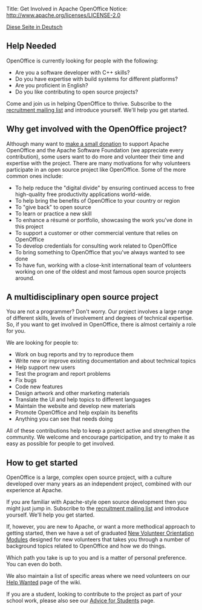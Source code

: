 Title:     Get Involved in Apache OpenOffice
Notice: http://www.apache.org/licenses/LICENSE-2.0

[Diese Seite in Deutsch](/get-involved-de.html)

## Help Needed

OpenOffice is currently looking for people with the following:

- Are you a software developer with C++ skills?
- Do you have expertise with build systems for different platforms?
- Are you proficient in English?
- Do you like contributing to open source projects?

Come and join us in helping OpenOffice to thrive. Subscribe to the
[recruitment mailing list](/mailing-lists.html#recruitment-mailing-list-public)
and introduce yourself. We'll help you get started.


## Why get involved with the OpenOffice project?

Although many want to [make a small donation](https://www.openoffice.org/donations.html)
to support Apache OpenOffice and the Apache Software Foundation (we appreciate every
contribution), some users want to do more and volunteer their time and expertise with
the project. There are many motivations for why volunteers participate in an open source
project like OpenOffice. Some of the more common ones include:

- To help reduce the "digital divide" by ensuring continued access to free
  high-quality free productivity applications world-wide.
- To help bring the benefits of OpenOffice to your country or region
- To "give back" to open source
- To learn or practice a new skill
- To enhance a résumé or portfolio, showcasing the work you've done in this project
- To support a customer or other commercial venture that relies on OpenOffice
- To develop credentials for consulting work related to OpenOffice
- To bring something to OpenOffice that you've always wanted to see done
- To have fun, working with a close-knit international team of volunteers working on
  one of the oldest and most famous open source projects around.


## A multidisciplinary open source project

You are not a programmer? Don't worry. Our project involves a large range of different
skills, levels of involvement and degrees of technical expertise. So, if you want to get
involved in OpenOffice, there is almost certainly a role for you.

We are looking for people to:

- Work on bug reports and try to reproduce them
- Write new or improve existing documentation and about technical topics 
- Help support new users
- Test the program and report problems
- Fix bugs
- Code new features
- Design artwork and other marketing materials
- Translate the UI and help topics to different languages
- Maintain the website and develop new materials
- Promote OpenOffice and help explain its benefits
- Anything you can see that needs doing

All of these contributions help to keep a project active and strengthen the community.
We welcome and encourage participation, and try to make it as easy as possible for
people to get involved.


## How to get started

OpenOffice is a large, complex open source project, with a culture developed over many
years as an independent project, combined with our experience at Apache.

If you are familiar with Apache-style open source development then you might just jump
in. Subscribe to the
[recruitment mailing list](/mailing-lists.html#recruitment-mailing-list-public)
and introduce yourself. We'll help you get started.

If, however, you are new to Apache, or want a more methodical approach to getting started, 
then we have a set of graduated
[New Volunteer Orientation Modules](/orientation/index.html) 
designed for new volunteers that takes you through a number of background topics related 
to OpenOffice and how we do things.

Which path you take is up to you and is a matter of personal preference. You can even do both.

We also maintain a list of specific areas where we need volunteers on our 
[Help Wanted](https://cwiki.apache.org/confluence/display/OOOUSERS/Help+Wanted) 
page of the wiki.

If you are a student, looking to contribute to the project as part of your school work, 
please also see our [Advice for Students](/students.html) 
page.
